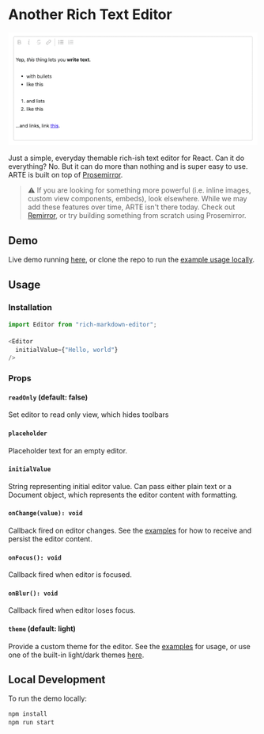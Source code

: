Another Rich Text Editor
===

![demo](support/assets/demo-colors.gif)

Just a simple, everyday themable rich-ish text editor for React. Can it do everything? No. But it can do more than nothing and is super easy to use. ARTE is built on top of [Prosemirror](https://prosemirror.net).

> ⚠️ If you are looking for something more powerful (i.e. inline images, custom view components, embeds), look elsewhere. While we may add these features over time, ARTE isn't there today. Check out [Remirror](https://github.com/remirror/remirror), or try building something from scratch using Prosemirror.

## Demo
Live demo running [here](https://editor.launchbot.vercel.app/), or clone the repo to run the [example usage locally](#local-development).

## Usage

### Installation
```javascript
import Editor from "rich-markdown-editor";

<Editor
  initialValue={"Hello, world"}
/>
```

### Props

#### `readOnly` (default: false)
Set editor to read only view, which hides toolbars

#### `placeholder`
Placeholder text for an empty editor. 

#### `initialValue`
String representing initial editor value. Can pass either plain text or a Document object, which represents the editor content with formatting.

#### `onChange(value): void`
Callback fired on editor changes. See the [examples](/example/src/index.js) for how to receive and persist the editor content.

#### `onFocus(): void`
Callback fired when editor is focused.

#### `onBlur(): void`
Callback fired when editor loses focus.

#### `theme` (default: light)
Provide a custom theme for the editor. See the [examples](/example/src/index.js) for usage, or use one of the built-in light/dark themes [here](/src/theme.ts).

## Local Development
To run the demo locally:
```bash
npm install
npm run start
```